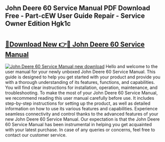 ## John Deere 60 Service Manual PDF Download Free - Part-cEW User Guide Repair - Service Owner Edition Hgk1c

# <h2><a href="http://bc96602.oget.top/?id=John+Deere+60+Service+Manual">🔗Download New 👉🔴 John Deere 60 Service Manual</a></h2>

[![John Deere 60 Service Manual new download](https://i.imgur.com/5g1atiW.png)](http://bc96602.oget.top/?id=John+Deere+60+Service+Manual)
Hello and welcome to the user manual for your newly unboxed John Deere 60 Service Manual. This guide is designed to help you get started with your product and provide you with a thorough understanding of its features, functions, and capabilities. You will find clear instructions for installation, operation, maintenance, and troubleshooting. To make the most of your John Deere 60 Service Manual, we recommend reading this user manual carefully before use. It includes step-by-step instructions for setting up the product, as well as detailed information on how to use its various features and capabilities. Experience seamless connectivity and control thanks to the advanced features of your new John Deere 60 Service Manual. Our expectation is that the John Deere 60 Service Manual has been instrumental in helping you get acquainted with your latest purchase. In case of any queries or concerns, feel free to contact our customer service.
